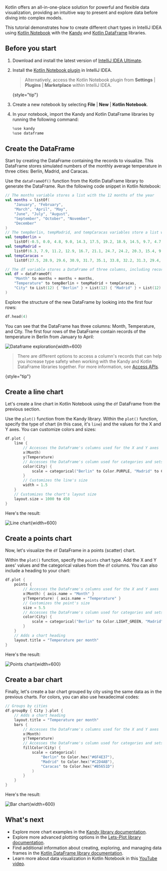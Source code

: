 [//]: # (title: Data visualization in Kotlin Notebook with Kandy)

Kotlin offers an all-in-one-place solution for powerful and flexible data visualization, providing an intuitive way to present and explore data 
before diving into complex models.

This tutorial demonstrates how to create different chart types in IntelliJ IDEA using [Kotlin Notebook](kotlin-notebook-overview.md) with
the [Kandy](https://kotlin.github.io/kandy/welcome.html) and [Kotlin DataFrame](https://kotlin.github.io/dataframe/gettingstarted.html) libraries.

## Before you start

1. Download and install the latest version of [IntelliJ IDEA Ultimate](https://www.jetbrains.com/idea/download/?section=mac).
2. Install the [Kotlin Notebook plugin](https://plugins.jetbrains.com/plugin/16340-kotlin-notebook) in IntelliJ IDEA.
   
    > Alternatively, access the Kotlin Notebook plugin from **Settings** | **Plugins** | **Marketplace** within IntelliJ IDEA.
    >
    {style="tip"}

3. Create a new notebook by selecting **File** | **New** | **Kotlin Notebook**.
4. In your notebook, import the Kandy and Kotlin DataFrame libraries by running the following command:

    ```kotlin
    %use kandy
    %use dataframe
    ```

## Create the DataFrame

Start by creating the DataFrame containing the records to visualize. This DataFrame stores simulated numbers of the 
monthly average temperature in three cities: Berlin, Madrid, and Caracas.

Use the `dataFrameOf()` function from the Kotlin DataFrame library
to generate the DataFrame. Run the following code snippet in Kotlin Notebook:

```kotlin
// The months variable stores a list with the 12 months of the year
val months = listOf(
    "January", "February",
    "March", "April", "May",
    "June", "July", "August",
    "September", "October", "November",
    "December"
)
// The tempBerlin, tempMadrid, and tempCaracas variables store a list with temperature values for each month
val tempBerlin =
    listOf(-0.5, 0.0, 4.8, 9.0, 14.3, 17.5, 19.2, 18.9, 14.5, 9.7, 4.7, 1.0)
val tempMadrid =
    listOf(6.3, 7.9, 11.2, 12.9, 16.7, 21.1, 24.7, 24.2, 20.3, 15.4, 9.9, 6.6)
val tempCaracas =
    listOf(27.5, 28.9, 29.6, 30.9, 31.7, 35.1, 33.8, 32.2, 31.3, 29.4, 28.9, 27.6)

// The df variable stores a DataFrame of three columns, including records of months, temperature, and cities
val df = dataFrameOf(
    "Month" to months + months + months,
    "Temperature" to tempBerlin + tempMadrid + tempCaracas,
    "City" to List(12) { "Berlin" } + List(12) { "Madrid" } + List(12) { "Caracas" }
)
```

Explore the structure of the new DataFrame by looking into the first four rows:

```kotlin
df.head(4)
```

You can see that the DataFrame has three columns: Month, Temperature, and City. 
The first four rows of the DataFrame contain records of the temperature in Berlin from January to April:

![Dataframe exploration](visualization-dataframe-temperature.png){width=600}

> There are different options to access a column's records that can help you increase type safety when working with the Kandy and Kotlin DataFrame libraries together.
> For more information, see [Access APIs](https://kotlin.github.io/dataframe/apilevels.html).
>
{style="tip"}

## Create a line chart

Let's create a line chart in Kotlin Notebook using the `df` DataFrame from the previous section.

Use the `plot()` function from the Kandy library. Within the `plot()` function, specify the type of chart (in this case, it's `line`) 
and the values for the X and Y axes. You can customize colors and sizes:

```kotlin
df.plot {
    line {
        // Accesses the DataFrame's columns used for the X and Y axes 
        x(Month)
        y(Temperature)
        // Accesses the DataFrame's column used for categories and sets colors for these categories 
        color(City) {
            scale = categorical("Berlin" to Color.PURPLE, "Madrid" to Color.ORANGE, "Caracas" to Color.GREEN)
        }
        // Customizes the line's size
        width = 1.5
    }
    // Customizes the chart's layout size
    layout.size = 1000 to 450
}
```

Here's the result:

![Line chart](visualization-line-chart.svg){width=600}

## Create a points chart

Now, let's visualize the `df` DataFrame in a points (scatter) chart. 

Within the `plot()` function, specify the `points` chart type. Add the X and Y axes' values and the categorical values from the `df` columns.
You can also include a heading to your chart:

```kotlin
df.plot {
    points {
        // Accesses the DataFrame's columns used for the X and Y axes 
        x(Month) { axis.name = "Month" }
        y(Temperature) { axis.name = "Temperature" }
        // Customizes the point's size
        size = 5.5
        // Accesses the DataFrame's column used for categories and sets colors for these categories 
        color(City) {
            scale = categorical("Berlin" to Color.LIGHT_GREEN, "Madrid" to Color.BLACK, "Caracas" to Color.YELLOW)
        }
    }
    // Adds a chart heading
    layout.title = "Temperature per month"
}
```

Here's the result:

![Points chart](visualization-points-chart.svg){width=600}

## Create a bar chart

Finally, let's create a bar chart grouped by city using the same data as in the previous charts. 
For colors, you can also use hexadecimal codes: 

```kotlin
// Groups by cities  
df.groupBy { City }.plot {
    // Adds a chart heading
    layout.title = "Temperature per month"
    bars {
        // Accesses the DataFrame's columns used for the X and Y axes 
        x(Month)
        y(Temperature)
        // Accesses the DataFrame's column used for categories and sets colors for these categories 
        fillColor(City) {
            scale = categorical(
                "Berlin" to Color.hex("#6F4E37"),
                "Madrid" to Color.hex("#C2D4AB"),
                "Caracas" to Color.hex("#B5651D")
            )
        }
    }
}
```

Here's the result:

![Bar chart](visualization-bar-chart.svg){width=600}

## What's next

* Explore more chart examples in the [Kandy library documentation](https://kotlin.github.io/kandy/examples.html).
* Explore more advanced plotting options in the [Lets-Plot library documentation](lets-plot.md).
* Find additional information about creating, exploring, and managing data frames in the [Kotlin DataFrame library documentation](https://kotlin.github.io/dataframe/info.html).
* Learn more about data visualization in Kotlin Notebook in this [YouTube video]( https://www.youtube.com/watch?v=m4Cqz2_P9rI&t=4s).
